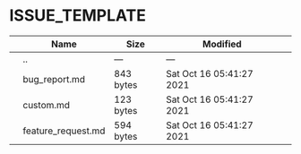 # ISSUE_TEMPLATE

<table><thead><tr class="header"><th></th><th>Name</th><th>Size</th><th>Modified</th><th></th></tr></thead><tbody><tr class="odd"><td></td><td><span class="goup">..</span></td><td>—</td><td>—</td><td></td></tr><tr class="even"><td></td><td><span class="name">bug_report.md</span></td><td>843 bytes</td><td>Sat Oct 16 05:41:27 2021</td><td></td></tr><tr class="odd"><td></td><td><span class="name">custom.md</span></td><td>123 bytes</td><td>Sat Oct 16 05:41:27 2021</td><td></td></tr><tr class="even"><td></td><td><span class="name">feature_request.md</span></td><td>594 bytes</td><td>Sat Oct 16 05:41:27 2021</td><td></td></tr></tbody></table>
